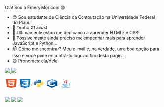  Olá! Sou a Émery Moriconi 😄

- 😊 Sou estudante de Ciência da Computação na Universidade Federal do Piauí.
- 🐞 Tenho 21 anos!
- 🌱 Ultimamente estou me dedicando a aprender HTML5 e CSS!
- 🤔 Possivelmente ainda preciso me empenhar mais para aprender JavaScript e Python...
- 📫 Como me encontrar? Meu e-mail é, na verdade, uma boa opção para isso e você pode encontrá-lo logo ao fim desta página.
- 😄 Pronomes: ela/dela

<div>
  <a href="https://github.com/emerymoriconi">
  <img height="180cm" src="https://github-readme-stats.vercel.app/api?username=emerymoriconi&show_icons=true&bg_color=E69138"/>
  <img height="180cm" src="https://github-readme-stats.vercel.app/api/top-langs/?username=emerymoriconi&layout=compact&langs_count=8&bg_color=E69138"/>
</div>

<div style="display: inline_block"><br>
  <img align="center" alt="Émery-HTML" height="30" width="40" src="https://raw.githubusercontent.com/devicons/devicon/master/icons/html5/html5-original.svg">
  <img align="center" alt="Émery-CSS" height="30" width="40" src="https://raw.githubusercontent.com/devicons/devicon/master/icons/css3/css3-original.svg">
  <img align="center" alt="Émery-Python" height="30" width="40" src="https://raw.githubusercontent.com/devicons/devicon/master/icons/python/python-original.svg">
  <img align="center" alt="Émery-C" height="30" width="40" src="https://raw.githubusercontent.com/devicons/devicon/master/icons/c/c-original.svg">
  <img align="center" alt="Émery-Java" height="30" width="40" src="https://raw.githubusercontent.com/devicons/devicon/master/icons/java/java-original.svg">
</div>
 
 ##
 
<div> 
  <a href="https://instagram.com/emeryfmoriconi" target="_blank"><img src="https://img.shields.io/badge/-Instagram-%23E4405F?style=for-the-badge&logo=instagram&logoColor=white" target="_blank"></a>
  <a href = "mailto:emerymoriconi09@gmail.com"><img src="https://img.shields.io/badge/-Gmail-%23333?style=for-the-badge&logo=gmail&logoColor=white" target="_blank"></a>
  <a href="https://twitter.com/nallalisall" target="_blank"><img src="https://img.shields.io/badge/Twitter-1DA1F2?style=for-the-badge&logo=twitter&logoColor=white"></a>
</div>
